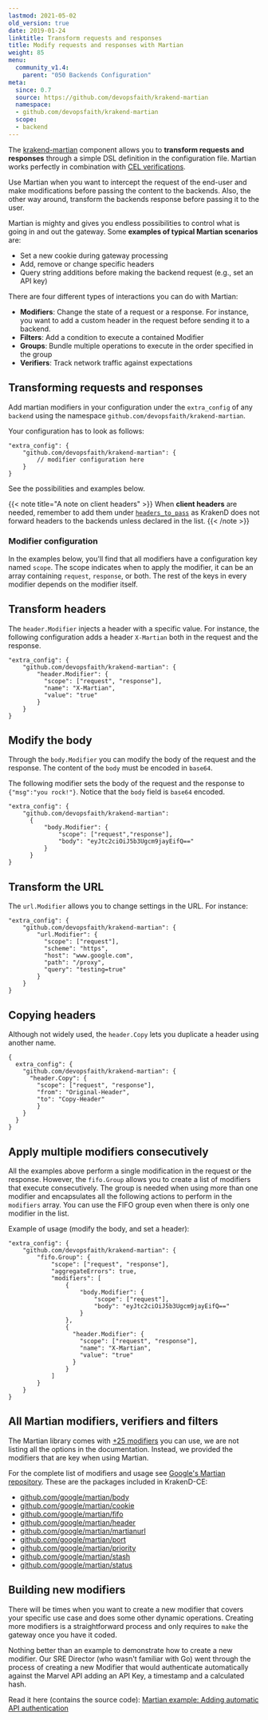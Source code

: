 ```yaml
---
lastmod: 2021-05-02
old_version: true
date: 2019-01-24
linktitle: Transform requests and responses
title: Modify requests and responses with Martian
weight: 85
menu:
  community_v1.4:
    parent: "050 Backends Configuration"
meta:
  since: 0.7
  source: https://github.com/devopsfaith/krakend-martian
  namespace:
  - github.com/devopsfaith/krakend-martian
  scope:
  - backend
---
```

The [krakend-martian](https://github.com/devopsfaith/krakend-martian) component allows you to **transform requests and responses** through a simple DSL definition in the configuration file. Martian works perfectly in combination with [CEL verifications](/docs/v1.4/endpoints/common-expression-language-cel/).

Use Martian when you want to intercept the request of the end-user and make modifications before passing the content to the backends. Also, the other way around, transform the backends response before passing it to the user.

Martian is mighty and gives you endless possibilities to control what is going in and out the gateway. Some **examples of typical Martian scenarios** are:

- Set a new cookie during gateway processing
- Add, remove or change specific headers
- Query string additions before making the backend request (e.g., set an API key)

There are four different types of interactions you can do with Martian:

- **Modifiers**: Change the state of a request or a response. For instance, you want to add a custom header in the request before sending it to a backend.
- **Filters**: Add a condition to execute a contained Modifier
- **Groups**: Bundle multiple operations to execute in the order specified in the group
- **Verifiers**: Track network traffic against expectations

## Transforming requests and responses

Add martian modifiers in your configuration under the `extra_config` of any `backend` using the namespace `github.com/devopsfaith/krakend-martian`.

Your configuration has to look as follows:

    "extra_config": {
        "github.com/devopsfaith/krakend-martian": {
            // modifier configuration here
        }
    }

See the possibilities and examples below.

{{< note title="A note on client headers" >}}
When **client headers** are needed, remember to add them under [`headers_to_pass`](/docs/v1.4/endpoints/parameter-forwarding/#headers-forwarding) as KrakenD does not forward headers to the backends unless declared in the list.
{{< /note >}}


### Modifier configuration

In the examples below, you'll find that all modifiers have a configuration key named `scope`. The scope indicates when to apply the modifier, it can be an array containing `request`, `response`, or both. The rest of the keys in every modifier depends on the modifier itself.


## Transform headers
The `header.Modifier` injects a header with a specific value. For instance, the following configuration adds a header `X-Martian` both in the request and the response.

    "extra_config": {
        "github.com/devopsfaith/krakend-martian": {
            "header.Modifier": {
              "scope": ["request", "response"],
              "name": "X-Martian",
              "value": "true"
            }
        }
    }

## Modify the body
Through the `body.Modifier` you can modify the body of the request and the response. The content of the `body` must be encoded in `base64`.

The following modifier sets the body of the request and the response to `{"msg":"you rock!"}`. Notice that the `body` field is `base64` encoded.

    "extra_config": {
        "github.com/devopsfaith/krakend-martian":
          {
              "body.Modifier": {
                  "scope": ["request","response"],
                  "body": "eyJtc2ciOiJ5b3Ugcm9jayEifQ=="
              }
          }
    }


## Transform the URL
The `url.Modifier` allows you to change settings in the URL. For instance:

    "extra_config": {
        "github.com/devopsfaith/krakend-martian": {
            "url.Modifier": {
              "scope": ["request"],
              "scheme": "https",
              "host": "www.google.com",
              "path": "/proxy",
              "query": "testing=true"
            }
        }
    }

## Copying headers
Although not widely used, the `header.Copy` lets you duplicate a header using another name.

    {
      extra_config": {
        "github.com/devopsfaith/krakend-martian": {
          "header.Copy": {
            "scope": ["request", "response"],
            "from": "Original-Header",
            "to": "Copy-Header"
            }
        }
      }
    }

## Apply multiple modifiers consecutively
All the examples above perform a single modification in the request or the response. However, the `fifo.Group` allows you to create a list of modifiers that execute consecutively. The group is needed when using more than one modifier and encapsulates all the following actions to perform in the `modifiers` array. You can use the FIFO group even when there is only one modifier in the list.


Example of usage (modify the body, and set a header):

    "extra_config": {
        "github.com/devopsfaith/krakend-martian": {
            "fifo.Group": {
                "scope": ["request", "response"],
                "aggregateErrors": true,
                "modifiers": [
                    {
                        "body.Modifier": {
                            "scope": ["request"],
                            "body": "eyJtc2ciOiJ5b3Ugcm9jayEifQ=="
                        }
                    },
                    {
                      "header.Modifier": {
                        "scope": ["request", "response"],
                        "name": "X-Martian",
                        "value": "true"
                      }
                    }
                ]
            }
        }
    }

## All Martian modifiers, verifiers and filters
The Martian library comes with [+25 modifiers](https://github.com/google/martian) you can use, we are not listing all the options in the documentation. Instead, we provided the modifiers that are key when using Martian.

For the complete list of modifiers and usage see [Google's Martian repository](https://github.com/google/martian). These are the packages included in KrakenD-CE:

- [github.com/google/martian/body](https://github.com/google/martian/tree/master/body)
- [github.com/google/martian/cookie](https://github.com/google/martian/tree/master/cookie)
- [github.com/google/martian/fifo](https://github.com/google/martian/tree/master/fifo)
- [github.com/google/martian/header](https://github.com/google/martian/tree/master/header)
- [github.com/google/martian/martianurl](https://github.com/google/martian/tree/master/martianurl)
- [github.com/google/martian/port](https://github.com/google/martian/tree/master/port)
- [github.com/google/martian/priority](https://github.com/google/martian/tree/master/priority)
- [github.com/google/martian/stash](https://github.com/google/martian/tree/master/stash)
- [github.com/google/martian/status](https://github.com/google/martian/tree/master/status)

## Building new modifiers
There will be times when you want to create a new modifier that covers your specific use case and does some other dynamic operations. Creating more modifiers is a straightforward process and only requires to `make` the gateway once you have it coded.

Nothing better than an example to demonstrate how to create a new modifier. Our SRE Director (who wasn't familiar with Go) went through the process of creating a new Modifier that would authenticate automatically against the Marvel API adding an API Key, a timestamp and a calculated hash.

Read it here (contains the source code): [Martian example: Adding automatic API authentication](/blog/website-development-as-a-sysadmin/)
